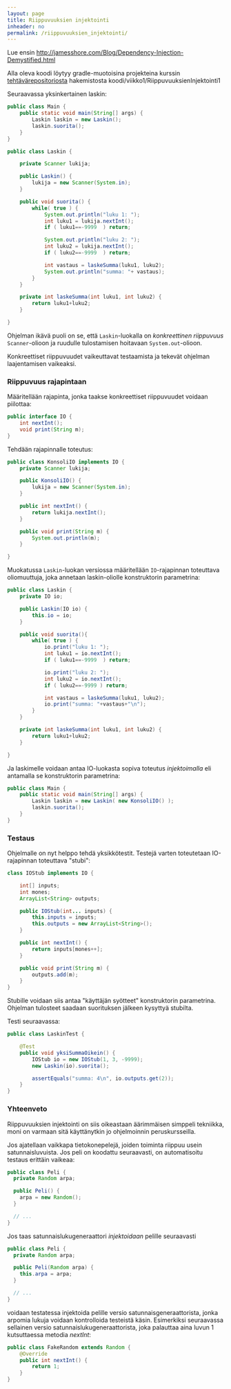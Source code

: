 ```yaml
---
layout: page
title: Riippuvuuksien injektointi
inheader: no
permalink: /riippuvuuksien_injektointi/
---
```


Lue ensin <http://jamesshore.com/Blog/Dependency-Injection-Demystified.html>

Alla oleva koodi löytyy gradle-muotoisina projekteina kurssin [tehtävärepositoriosta](https://github.com/ohjelmistotuotanto-hy/syksy2019) hakemistosta koodi/viikko1/RiippuvuuksienInjektointi1

Seuraavassa yksinkertainen laskin:

``` java
public class Main {
    public static void main(String[] args) {
        Laskin laskin = new Laskin();
        laskin.suorita();
    }
}

public class Laskin {

    private Scanner lukija;

    public Laskin() {
        lukija = new Scanner(System.in);
    }

    public void suorita() {
        while( true ) {
            System.out.println("luku 1: ");
            int luku1 = lukija.nextInt();
            if ( luku1==-9999  ) return;

            System.out.println("luku 2: ");
            int luku2 = lukija.nextInt();
            if ( luku2==-9999  ) return;

            int vastaus = laskeSumma(luku1, luku2);
            System.out.println("summa: "+ vastaus);
        }
    }

    private int laskeSumma(int luku1, int luku2) {
        return luku1+luku2;
    }

}
```

Ohjelman ikävä puoli on se, että <code>Laskin</code>-luokalla on *konkreettinen riippuvuus* <code>Scanner</code>-olioon ja ruudulle tulostamisen hoitavaan <code>System.out</code>-olioon.

Konkreettiset riippuvuudet vaikeuttavat testaamista ja tekevät ohjelman laajentamisen vaikeaksi.

### Riippuvuus rajapintaan

Määritellään rajapinta, jonka taakse konkreettiset riippuvuudet voidaan piilottaa:

``` java
public interface IO {
    int nextInt();
    void print(String m);
}
```

Tehdään rajapinnalle toteutus:

``` java
public class KonsoliIO implements IO {
    private Scanner lukija;

    public KonsoliIO() {
        lukija = new Scanner(System.in);
    }

    public int nextInt() {
        return lukija.nextInt();
    }

    public void print(String m) {
        System.out.println(m);
    }

}
```

Muokatussa <code>Laskin</code>-luokan versiossa määritellään <code>IO</code>-rajapinnan toteuttava oliomuuttuja, joka annetaan laskin-oliolle konstruktorin parametrina:

``` java
public class Laskin {
    private IO io;

    public Laskin(IO io) {
        this.io = io;
    }

    public void suorita(){
        while( true ) {
            io.print("luku 1: ");
            int luku1 = io.nextInt();
            if ( luku1==-9999  ) return;

            io.print("luku 2: ");
            int luku2 = io.nextInt();
            if ( luku2==-9999 ) return;

            int vastaus = laskeSumma(luku1, luku2);
            io.print("summa: "+vastaus+"\n");
        }
    }

    private int laskeSumma(int luku1, int luku2) {
        return luku1+luku2;
    }

}
```

Ja laskimelle voidaan antaa IO-luokasta sopiva toteutus _injektoimalla_ eli antamalla se konstruktorin parametrina:

``` java
public class Main {
    public static void main(String[] args) {
        Laskin laskin = new Laskin( new KonsoliIO() );
        laskin.suorita();
    }
}
```

### Testaus

Ohjelmalle on nyt helppo tehdä yksikkötestit. Testejä varten toteutetaan IO-rajapinnan toteuttava "stubi":

``` java
class IOStub implements IO {

    int[] inputs;
    int mones;
    ArrayList<String> outputs;

    public IOStub(int... inputs) {
        this.inputs = inputs;
        this.outputs = new ArrayList<String>();
    }

    public int nextInt() {
        return inputs[mones++];
    }

    public void print(String m) {
        outputs.add(m);
    }
}
```

Stubille voidaan siis antaa "käyttäjän syötteet" konstruktorin parametrina. Ohjelman tulosteet saadaan suorituksen jälkeen kysyttyä stubilta.

Testi seuraavassa:

```java
public class LaskinTest {

    @Test
    public void yksiSummaOikein() {
        IOStub io = new IOStub(1, 3, -9999);
        new Laskin(io).suorita();

        assertEquals("summa: 4\n", io.outputs.get(2));
    }
}
```

### Yhteenveto

Riippuvuuksien injektointi on siis oikeastaan äärimmäisen simppeli tekniikka, moni on varmaan sitä käyttänytkin jo ohjelmoinnin peruskursseilla. 

Jos ajatellaan vaikkapa tietokonepelejä, joiden toiminta riippuu usein satunnaisluvuista. Jos peli on koodattu seuraavasti, on automatisoitu testaus erittäin vaikeaa:

``` java
public class Peli {
  private Random arpa;

  public Peli() {
    arpa = new Random();
  }

  // ...
}
```

Jos taas satunnaislukugeneraattori _injektoidaan_ pelille seuraavasti

```java
public class Peli {
  private Random arpa;

  public Peli(Random arpa) {
    this.arpa = arpa;
  }

  // ...
}
``` 

voidaan testatessa injektoida pelille versio satunnaisgeneraattorista, jonka arpomia lukuja voidaan kontrolloida testeistä käsin. Esimerkiksi seuraavassa sellainen versio satunnaislukugeneraattorista, joka palauttaa aina luvun 1 kutsuttaessa metodia _nextInt_:

```java
public class FakeRandom extends Random {
    @Override
    public int nextInt() {
        return 1;
    }
}
``` 
